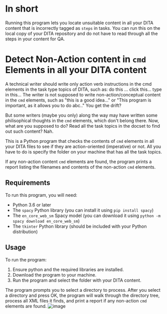 # In  short

Running this program lets you locate unsuitable content in all your DITA content that is incorrectly tagged as `steps` in tasks. You can run this on the local copy of your DITA repository and do not have to read through all the steps in your content for QA.

# Detect Non-Action content in `cmd` Elements in all your DITA content

A technical writer should write only action verb instructions in the cmd elements in the task type topics of DITA, such as: do this ... click this... type in this... The writer is not supposed to write non-action/conceptual content in the `cmd` elements, such as "this is a good idea..." or "This program is important, as it allows you to do abc.." You get the drift?

But some writers (maybe you only) along the way may have written some philisophical thoughts in the `cmd` elements, which don't belong there. Now, what are you supposed to do? Read all the task topics in the docset to find out such content? Nah.

This is a Python program that checks the contents of `cmd` elements in all your DITA files to see if they are action-oriented (imperative) or not. All you have to do is specify the folder on your machine that has all the task topics.

If any non-action content `cmd` elements are found, the program prints a report listing the filenames and contents of the non-action `cmd` elements.

## Requirements

To run this program, you will need:

* Python 3.6 or later
* The `spacy` Python library (you can install it using `pip install spacy`)
* The `en_core_web_sm` Spacy model (you can download it using `python -m spacy download en_core_web_sm`)
* The `tkinter` Python library (should be included with your Python distribution)

## Usage

To run the program:
1. Ensure python and the required libraries are installed.
2. Download the program to your machine.
3. Run the program and select the folder with your DITA content. 

The program prompts you to select a directory to process. After you select a directory and press OK, the program will walk through the directory tree, process all XML files it finds, and print a report if any non-action `cmd` elements are found.
![image](https://user-images.githubusercontent.com/67150538/221145769-dbafa6cf-7677-4377-ad08-b8cf3551db5f.png)



